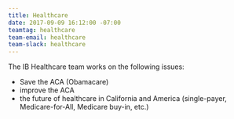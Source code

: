 ```yaml
---
title: Healthcare
date: 2017-09-09 16:12:00 -07:00
teamtag: healthcare
team-email: healthcare
team-slack: healthcare
---
```


The IB Healthcare team works on the following issues:

+ Save the ACA (Obamacare)
+ improve the ACA
+ the future of healthcare in California and America (single-payer, Medicare-for-All, Medicare buy-in, etc.)